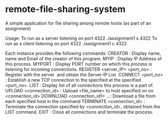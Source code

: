 # remote-file-sharing-system
A simple application for file sharing among remote hosts (as part of an assignment)

Usage:
To run as a server listening on port 4322 
./assignment1 s 4322 
To run as a client listening on port 4322 
./assignment1 c 4322 


Each instance provides the following commands:
CREATOR                             : Display name, name and Email
                                      of the creator of this program.
MYIP                                : Display IP Address of this process.
MYPORT                              : Display PORT number on which this process
                                      is listening for incoming connections.
REGISTER <server_IP> <port_no>      : Register with the server 
                                      and obtain the Server-IP List.
CONNECT <destination> <port_no>     : Establish a new TCP connection to the
                                      specified <destination> at the specified
                                      <port_no>.
LIST                                : Display list of all connections this 
                                      process is a part of.
UPLOAD <connection_id> <filename>   : Upload <file_name> to host specified on
                                      on <connection_id>
DOWNLOAD <connection_id1><file1> ...: Download a file from each specified host
                                      in the command
TERMINATE <connection_id>           : Terminate the connection specified by
                                      <connection_id>, obtained from the LIST
                                      command.
EXIT                                : Close all connections and terminate the
                                      process.

